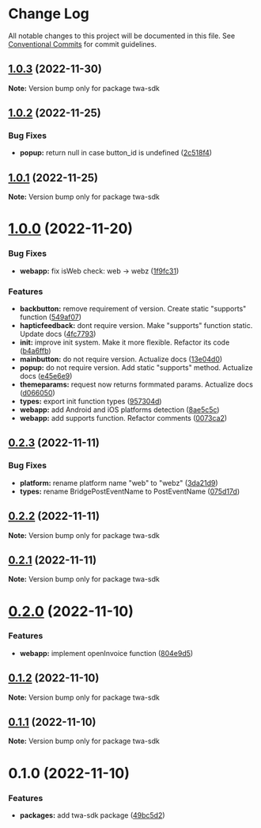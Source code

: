 # Change Log

All notable changes to this project will be documented in this file.
See [Conventional Commits](https://conventionalcommits.org) for commit guidelines.

## [1.0.3](https://github.com/Telegram-Web-Apps/twa/compare/twa-sdk@1.0.2...twa-sdk@1.0.3) (2022-11-30)

**Note:** Version bump only for package twa-sdk






## [1.0.2](https://github.com/Telegram-Web-Apps/twa/compare/twa-sdk@1.0.1...twa-sdk@1.0.2) (2022-11-25)


### Bug Fixes

* **popup:** return null in case button_id is undefined ([2c518f4](https://github.com/Telegram-Web-Apps/twa/commit/2c518f4f6c13831120b449a2d57976e03fc923df))





## [1.0.1](https://github.com/Telegram-Web-Apps/twa/compare/twa-sdk@1.0.0...twa-sdk@1.0.1) (2022-11-25)

**Note:** Version bump only for package twa-sdk





# [1.0.0](https://github.com/Telegram-Web-Apps/twa/compare/twa-sdk@0.2.3...twa-sdk@1.0.0) (2022-11-20)


### Bug Fixes

* **webapp:** fix isWeb check: web -> webz ([1f9fc31](https://github.com/Telegram-Web-Apps/twa/commit/1f9fc31701f67dbf2af4a44344135e5190a2ad59))


### Features

* **backbutton:** remove requirement of version. Create static "supports" function ([549af07](https://github.com/Telegram-Web-Apps/twa/commit/549af0795afa0e01f53434c7ae798476487dbe3e))
* **hapticfeedback:** dont require version. Make "supports" function static. Update docs ([4fc7793](https://github.com/Telegram-Web-Apps/twa/commit/4fc7793f1cece6abb8edcc7760373895444a6723))
* **init:** improve init system. Make it more flexible. Refactor its code ([b4a6ffb](https://github.com/Telegram-Web-Apps/twa/commit/b4a6ffb6ec5de87dded28e662348e53698d8f20d))
* **mainbutton:** do not require version. Actualize docs ([13e04d0](https://github.com/Telegram-Web-Apps/twa/commit/13e04d0d924dd64f7131e045ebcf0c171993ffb7))
* **popup:** do not require version. Add static "supports" method. Actualize docs ([e45e6e9](https://github.com/Telegram-Web-Apps/twa/commit/e45e6e9dcd230cb95b4161b0af5eedcb29e06d62))
* **themeparams:** request now returns formmated params. Actualize docs ([d066050](https://github.com/Telegram-Web-Apps/twa/commit/d0660509bf1b04e2d4cb06daae783b3e2ca0e8f6))
* **types:** export init function types ([957304d](https://github.com/Telegram-Web-Apps/twa/commit/957304d302bb2c0d4f7c83ece7f32cc847fbd1d3))
* **webapp:** add Android and iOS platforms detection ([8ae5c5c](https://github.com/Telegram-Web-Apps/twa/commit/8ae5c5c371a06138cd63078092e41226ec4e2742))
* **webapp:** add supports function. Refactor comments ([0073ca2](https://github.com/Telegram-Web-Apps/twa/commit/0073ca27175980181134526726618c3d15fba931))





## [0.2.3](https://github.com/Telegram-Web-Apps/twa/compare/twa-sdk@0.2.2...twa-sdk@0.2.3) (2022-11-11)


### Bug Fixes

* **platform:** rename platform name "web" to "webz" ([3da21d9](https://github.com/Telegram-Web-Apps/twa/commit/3da21d993c55d18b1f498b00f26ed3600bed7b8a))
* **types:** rename BridgePostEventName to PostEventName ([075d17d](https://github.com/Telegram-Web-Apps/twa/commit/075d17d283486c23b5effab5dfa86231e5aa0a5e))





## [0.2.2](https://github.com/Telegram-Web-Apps/twa/compare/twa-sdk@0.2.1...twa-sdk@0.2.2) (2022-11-11)

**Note:** Version bump only for package twa-sdk





## [0.2.1](https://github.com/Telegram-Web-Apps/twa/compare/twa-sdk@0.2.0...twa-sdk@0.2.1) (2022-11-11)

**Note:** Version bump only for package twa-sdk





# [0.2.0](https://github.com/Telegram-Web-Apps/twa/compare/twa-sdk@0.1.2...twa-sdk@0.2.0) (2022-11-10)


### Features

* **webapp:** implement openInvoice function ([804e9d5](https://github.com/Telegram-Web-Apps/twa/commit/804e9d5b43855ae20202242f62e2c5efaae5f3dd))





## [0.1.2](https://github.com/Telegram-Web-Apps/twa/compare/twa-sdk@0.1.1...twa-sdk@0.1.2) (2022-11-10)

**Note:** Version bump only for package twa-sdk





## [0.1.1](https://github.com/Telegram-Web-Apps/sdk/compare/twa-sdk@0.1.0...twa-sdk@0.1.1) (2022-11-10)

**Note:** Version bump only for package twa-sdk





# 0.1.0 (2022-11-10)


### Features

* **packages:** add twa-sdk package ([49bc5d2](https://github.com/Telegram-Web-Apps/sdk/commit/49bc5d26e0bcf150c1e72db4a945e853d40de9ef))
